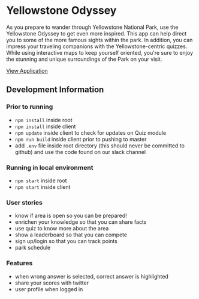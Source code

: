 # Yellowstone Odyssey

As you prepare to wander through Yellowstone National Park, use the Yellowstone Odyssey to get even more inspired. This app can help direct you to some of the more famous sights within the park. In addition, you can impress your traveling companions with the Yellowstone-centric quizzes. While using interactive maps to keep yourself oriented, you're sure to enjoy the stunning and unique surroundings of the Park on your visit.

[View Application](https://yellowstone-odyssey.herokuapp.com)

## Development Information

### Prior to running

- `npm install` inside root
- `npm install` inside client
- `npm update` inside client to check for updates on Quiz module
- `npm run build` inside client prior to pushing to master
- add `.env` file inside root directory (this should never be committed to github) and use the code found on our slack channel

### Running in local environment

- `npm start` inside root
- `npm start` inside client

### User stories

- know if area is open so you can be prepared!
- enrichen your knowledge so that you  can share facts
- use quiz to know more about the area
- show a leaderboard so that you can compete
- sign up/login so that you can track points 
- park schedule

### Features 

- when wrong answer is selected, correct answer is highlighted
- share your scores with twitter
- user profile when logged in


